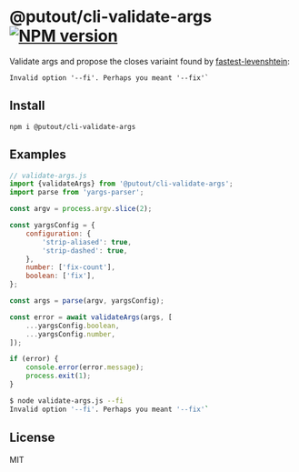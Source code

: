 # @putout/cli-validate-args [![NPM version][NPMIMGURL]][NPMURL]

[NPMIMGURL]: https://img.shields.io/npm/v/@putout/cli-validate-args.svg?style=flat&longCache=true
[NPMURL]: https://npmjs.org/package/@putout/cli-validate-args"npm"

Validate args and propose the closes variaint found by [fastest-levenshtein](https://www.npmjs.com/package/fastest-levenshtein):

```
Invalid option '--fi'. Perhaps you meant '--fix'`
```

## Install

```
npm i @putout/cli-validate-args
```

## Examples

```js
// validate-args.js
import {validateArgs} from '@putout/cli-validate-args';
import parse from 'yargs-parser';

const argv = process.argv.slice(2);

const yargsConfig = {
    configuration: {
        'strip-aliased': true,
        'strip-dashed': true,
    },
    number: ['fix-count'],
    boolean: ['fix'],
};

const args = parse(argv, yargsConfig);

const error = await validateArgs(args, [
    ...yargsConfig.boolean,
    ...yargsConfig.number,
]);

if (error) {
    console.error(error.message);
    process.exit(1);
}
```

```sh
$ node validate-args.js --fi
Invalid option '--fi'. Perhaps you meant '--fix'`
```

## License

MIT
